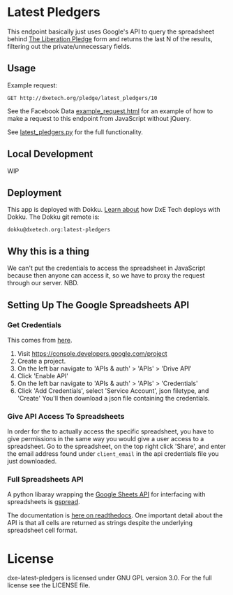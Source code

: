Latest Pledgers
===============
This endpoint basically just uses Google's API to query the spreadsheet behind [The Liberation Pledge](http://liberationpledge.com/) form and returns the last N of the results, filtering out the private/unnecessary fields.

Usage
-----
Example request:

```
GET http://dxetech.org/pledge/latest_pledgers/10
```

See the Facebook Data [example_request.html](example_request.html) for an example of how to make a request to this endpoint from JavaScript without jQuery.

See [latest_pledgers.py](latest_pledgers.py) for the full functionality.

Local Development
-----------------
WIP

Deployment
----------
This app is deployed with Dokku. [Learn about](https://github.com/directactioneverywhere/dxe-learn2dokku) how DxE Tech deploys with Dokku. The Dokku git remote is:

    dokku@dxetech.org:latest-pledgers

Why this is a thing
-------------------
We can't put the credentials to access the spreadsheet in JavaScript because then anyone can access it, so we have to proxy the request through our server. NBD.


Setting Up The Google Spreadsheets API
--------------------------------------
### Get Credentials
This comes from [here](https://pip.pypa.io/en/latest/installing.html).

1. Visit https://console.developers.google.com/project
2. Create a project.
3. On the left bar navigate to 'APIs & auth' > 'APIs' > 'Drive API'
4. Click 'Enable API'
5. On the left bar navigate to 'APIs & auth' > 'APIs' > 'Credentials'
6. Click 'Add Credentials', select 'Service Account', json filetype, and 'Create'
   You'll then download a json file containing the credentials.

### Give API Access To Spreadsheets
In order for the to actually access the specific spreadsheet, you have to give permissions in the same way you would give a user access to a spreadsheet. Go to the spreadsheet, on the top right click 'Share', and enter the email address found under `client_email` in the api credentials
file you just downloaded.

### Full Spreadsheets API
A python libaray wrapping the [Google Sheets API](https://developers.google.com/google-apps/spreadsheets/?hl=en) for interfacing with spreadsheets is [gspread](https://github.com/burnash/gspread).

The documentation is [here on readthedocs](http://gspread.readthedocs.org/en/latest/index.html). One important detail about the API is that all cells are returned as strings despite the underlying spreadsheet cell format.

License
=======
dxe-latest-pledgers is licensed under GNU GPL version 3.0. For the full license see the LICENSE file.
